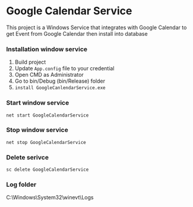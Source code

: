 # Google Calendar Service

This project is a Windows Service that integrates with Google Calendar to get Event from Google Calendar then install into database

### Installation window service
1. Build project
2. Update `App.config` file to your credential
3. Open CMD as Administrator
4. Go to bin/Debug (bin/Release) folder
5. `install GoogleCanlendarService.exe`

### Start window service
`net start GoogleCalendarService`
### Stop window service
`net stop GoogleCalendarService`
### Delete serivce
`sc delete GoogleCalendarService`

### Log folder
C:\Windows\System32\winevt\Logs